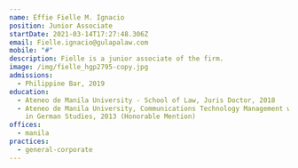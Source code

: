 ```yaml
---
name: Effie Fielle M. Ignacio
position: Junior Associate
startDate: 2021-03-14T17:27:48.306Z
email: Fielle.ignacio@gulapalaw.com
mobile: "#"
description: Fielle is a junior associate of the firm.
image: /img/fielle_hgp2795-copy.jpg
admissions:
  - Philippine Bar, 2019
education:
  - Ateneo de Manila University - School of Law, Juris Doctor, 2018
  - Ateneo de Manila University, Communications Technology Management with minor
    in German Studies, 2013 (Honorable Mention)
offices:
  - manila
practices:
  - general-corporate
---
```

